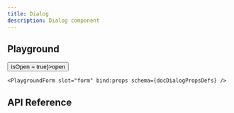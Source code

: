 ```yaml
---
title: Dialog
description: Dialog component
---
```


<script lang="ts">
    import Button from '$lib/components/Button/Button.svelte';
    import Dialog from '$lib/components/Dialog/Dialog.svelte';
    import {docDialogPropsDefs} from '$lib/components/Dialog/Dialog.props.js';
    import ApiReference from '$lib-doc/components/ApiReference.svelte';
    import Playground from '$lib-doc/components/Playground.svelte';
    import PlaygroundForm from '$lib-doc/components/PlaygroundForm.svelte';

    let isOpen = false
    let props = {}
</script>

## Playground

<Playground>
<div slot="component">
    <Button variant="soft" on:click={() => isOpen = true}>open</Button>
    <Dialog  {...props} bind:isOpen>
        <div>
            Content
            <footer class="mt-6">
                <Button color="primary" variant="soft" on:click={() => isOpen = false} fullWidth>
                    close
                </Button>
            </footer>
        </div>
    </Dialog>
    </div>

    <PlaygroundForm slot="form" bind:props schema={docDialogPropsDefs} />

</Playground>

## API Reference

<ApiReference data={docDialogPropsDefs}></ApiReference>
